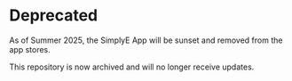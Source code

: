 # Deprecated
As of Summer 2025, the SimplyE App will be sunset and removed from the app stores.

This repository is now archived and will no longer receive updates.
